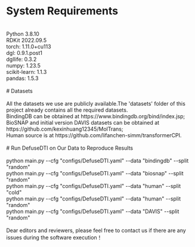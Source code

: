 # System Requirements <br>   
<br>
Python 3.8.10        <br>    
RDKit 2022.09.5<br>
torch: 1.11.0+cu113<br>
dgl: 0.9.1.post1<br>
dgllife: 0.3.2<br>
numpy: 1.23.5<br>
scikit-learn: 1.1.3<br>
pandas: 1.5.3<br>
<br>
# Datasets<br>
<br>
All the datasets we use are publicly available.The 'datasets' folder of this project already contains all the required datasets.<br>
BindingDB can be obtained at https://www.bindingdb.org/bind/index.jsp;<br>
BioSNAP and initial version DAVIS datasets can be obtained at https://github.com/kexinhuang12345/MolTrans;<br>
Human source is at https://github.com/lifanchen-simm/transformerCPI.<br>
<br>
# Run DefuseDTI on Our Data to Reproduce Results<br>
<br>
python main.py --cfg "configs/DefuseDTI.yaml" --data "bindingdb" --split "random"<br>
python main.py --cfg "configs/DefuseDTI.yaml" --data "biosnap" --split "random"<br>
python main.py --cfg "configs/DefuseDTI.yaml" --data "human" --split "cold"<br>
python main.py --cfg "configs/DefuseDTI.yaml" --data "human" --split "random"<br>
python main.py --cfg "configs/DefuseDTI.yaml" --data "DAVIS" --split "random"<br>
<br>
Dear editors and reviewers, please feel free to contact us if there are any issues during the software execution！
 
 
